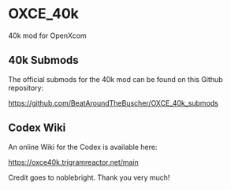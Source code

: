 # OXCE_40k
40k mod for OpenXcom

## 40k Submods

The official submods for the 40k mod can be found on this Github repository:

https://github.com/BeatAroundTheBuscher/OXCE_40k_submods

## Codex Wiki

An online Wiki for the Codex is available here:

https://oxce40k.trigramreactor.net/main

Credit goes to noblebright. Thank you very much!
